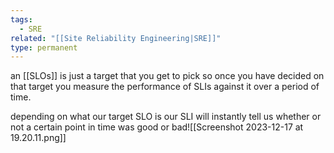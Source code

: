 ```yaml
---
tags:
  - SRE
related: "[[Site Reliability Engineering|SRE]]"
type: permanent
---
```

an [[SLOs]] is just a target that you get to pick so once you have decided on that target you measure the performance of SLIs against it over a period of time.

depending on what our target SLO is our SLI will instantly tell us whether or not a certain point in time was good or bad![[Screenshot 2023-12-17 at 19.20.11.png]]

